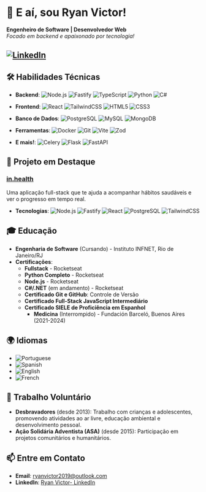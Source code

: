 # 👋 E aí, sou Ryan Victor!

**Engenheiro de Software | Desenvolvedor Web**  
_Focado em backend e apaixonado por tecnologia!_

[![LinkedIn](https://img.shields.io/badge/LinkedIn-blue?style=for-the-badge&logo=linkedin)](https://www.linkedin.com/in/ryanvictor)  
---

## 🛠️ **Habilidades Técnicas**

- **Backend**: ![Node.js](https://img.shields.io/badge/Node.js-43853D?style=for-the-badge&logo=node.js&logoColor=white) 
  ![Fastify](https://img.shields.io/badge/fastify-202020?style=for-the-badge&logo=fastify&logoColor=white) 
  ![TypeScript](https://img.shields.io/badge/TypeScript-007ACC?style=for-the-badge&logo=typescript&logoColor=white) 
  ![Python](https://img.shields.io/badge/Python-FFD43B?style=for-the-badge&logo=python&logoColor=blue) 
  ![C#](https://img.shields.io/badge/C%23-239120?style=for-the-badge&logo=c-sharp&logoColor=white)

- **Frontend**: ![React](https://img.shields.io/badge/React-20232A?style=for-the-badge&logo=react&logoColor=61DAFB) 
  ![TailwindCSS](https://img.shields.io/badge/Tailwind_CSS-38B2AC?style=for-the-badge&logo=tailwind-css&logoColor=white) 
  ![HTML5](https://img.shields.io/badge/HTML5-E34F26?style=for-the-badge&logo=html5&logoColor=white) 
  ![CSS3](https://img.shields.io/badge/CSS3-1572B6?style=for-the-badge&logo=css3&logoColor=white)

- **Banco de Dados**: ![PostgreSQL](https://img.shields.io/badge/PostgreSQL-316192?style=for-the-badge&logo=postgresql&logoColor=white) 
  ![MySQL](https://img.shields.io/badge/MySQL-4479A1?style=for-the-badge&logo=mysql&logoColor=white) 
  ![MongoDB](https://img.shields.io/badge/MongoDB-47A248?style=for-the-badge&logo=mongodb&logoColor=white)

- **Ferramentas**: ![Docker](https://img.shields.io/badge/Docker-2496ED?style=for-the-badge&logo=docker&logoColor=white) 
  ![Git](https://img.shields.io/badge/Git-F05032?style=for-the-badge&logo=git&logoColor=white) 
  ![Vite](https://img.shields.io/badge/Vite-646CFF?style=for-the-badge&logo=vite&logoColor=white) 
  ![Zod](https://img.shields.io/badge/Zod-20232A?style=for-the-badge&logo=typescript&logoColor=white)

- **E mais!**: ![Celery](https://img.shields.io/badge/Celery-37814A?style=for-the-badge&logo=celery&logoColor=white) 
  ![Flask](https://img.shields.io/badge/Flask-000000?style=for-the-badge&logo=flask&logoColor=white) 
  ![FastAPI](https://img.shields.io/badge/FastAPI-005571?style=for-the-badge&logo=fastapi&logoColor=white)

## 🚀 **Projeto em Destaque**

### [in.health](https://github.com/ryanzinhim/in.health)
Uma aplicação full-stack que te ajuda a acompanhar hábitos saudáveis e ver o progresso em tempo real.  
- **Tecnologias**: ![Node.js](https://img.shields.io/badge/Node.js-43853D?style=for-the-badge&logo=node.js&logoColor=white) ![Fastify](https://img.shields.io/badge/fastify-202020?style=for-the-badge&logo=fastify&logoColor=white) ![React](https://img.shields.io/badge/React-20232A?style=for-the-badge&logo=react&logoColor=61DAFB) ![PostgreSQL](https://img.shields.io/badge/PostgreSQL-316192?style=for-the-badge&logo=postgresql&logoColor=white) ![TailwindCSS](https://img.shields.io/badge/Tailwind_CSS-38B2AC?style=for-the-badge&logo=tailwind-css&logoColor=white)

## 🎓 **Educação**

- **Engenharia de Software** (Cursando) - Instituto INFNET, Rio de Janeiro/RJ
- **Certificações**:
  - **Fullstack** - Rocketseat
  - **Python Completo** - Rocketseat
  - **Node.js** - Rocketseat
  - **C#/.NET** (em andamento) - Rocketseat
  - **Certificado Git e GitHub**: Controle de Versão
  - **Certificado Full-Stack JavaScript Intermediário**
  - **Certificado SIELE de Proficiência em Espanhol**
     - **Medicina** (Interrompido) - Fundación Barceló, Buenos Aires (2021-2024)


## 🌍 **Idiomas**

- ![Portuguese](https://img.shields.io/badge/Portuguese-Native-green?style=for-the-badge)
- ![Spanish](https://img.shields.io/badge/Spanish-Fluent/native-yellow?style=for-the-badge)
- ![English](https://img.shields.io/badge/English-Advanced-blue?style=for-the-badge)
- ![French](https://img.shields.io/badge/French-Basic-red?style=for-the-badge)

## 🤝 **Trabalho Voluntário**

- **Desbravadores** (desde 2013): Trabalho com crianças e adolescentes, promovendo atividades ao ar livre, educação ambiental e desenvolvimento pessoal.
- **Ação Solidária Adventista (ASA)** (desde 2015): Participação em projetos comunitários e humanitários.

## 📫 **Entre em Contato**

- **Email**: [ryanvictor2019@outlook.com](mailto:ryanvictor2019@outlook.com)
- **LinkedIn**: [Ryan Victor- LinkedIn](https://www.linkedin.com/in/ryanvictor)



